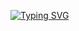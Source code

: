 [![Typing SVG](https://readme-typing-svg.herokuapp.com?font=Fira+Code&weight=300&size=16&pause=1000&color=8097FB&center=true&vCenter=true&width=435&lines=I+am+a+dumbass;I+love+dwm+and+and+neovim;I+like+waste+my+time+by+ricing+my+system)](https://git.io/typing-svg)

